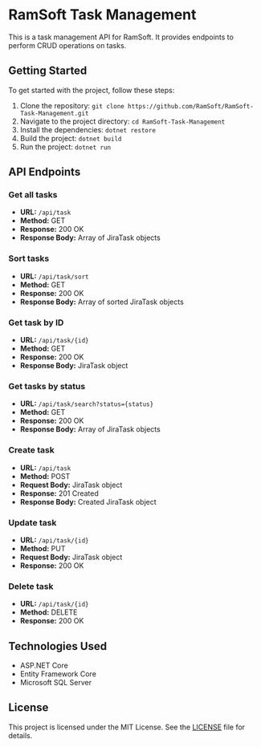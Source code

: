 # RamSoft Task Management

This is a task management API for RamSoft. It provides endpoints to perform CRUD operations on tasks.

## Getting Started

To get started with the project, follow these steps:

1. Clone the repository: `git clone https://github.com/RamSoft/RamSoft-Task-Management.git`
2. Navigate to the project directory: `cd RamSoft-Task-Management`
3. Install the dependencies: `dotnet restore`
4. Build the project: `dotnet build`
5. Run the project: `dotnet run`

## API Endpoints

### Get all tasks

- **URL:** `/api/task`
- **Method:** GET
- **Response:** 200 OK
- **Response Body:** Array of JiraTask objects

### Sort tasks

- **URL:** `/api/task/sort`
- **Method:** GET
- **Response:** 200 OK
- **Response Body:** Array of sorted JiraTask objects

### Get task by ID

- **URL:** `/api/task/{id}`
- **Method:** GET
- **Response:** 200 OK
- **Response Body:** JiraTask object

### Get tasks by status

- **URL:** `/api/task/search?status={status}`
- **Method:** GET
- **Response:** 200 OK
- **Response Body:** Array of JiraTask objects

### Create task

- **URL:** `/api/task`
- **Method:** POST
- **Request Body:** JiraTask object
- **Response:** 201 Created
- **Response Body:** Created JiraTask object

### Update task

- **URL:** `/api/task/{id}`
- **Method:** PUT
- **Request Body:** JiraTask object
- **Response:** 200 OK

### Delete task

- **URL:** `/api/task/{id}`
- **Method:** DELETE
- **Response:** 200 OK

## Technologies Used

- ASP.NET Core
- Entity Framework Core
- Microsoft SQL Server

## License

This project is licensed under the MIT License. See the [LICENSE](LICENSE) file for details.
